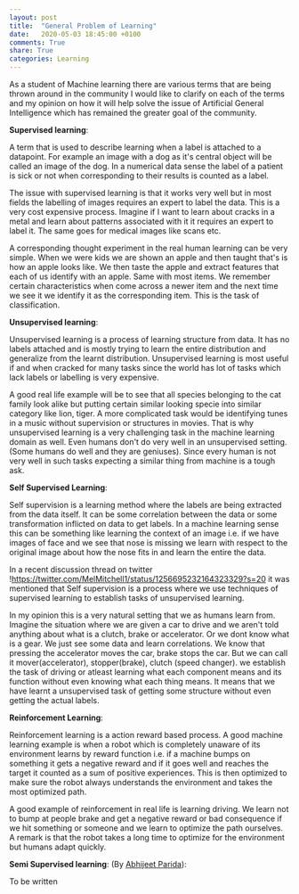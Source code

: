 ```yaml
---
layout: post
title:  "General Problem of Learning"
date:   2020-05-03 18:45:00 +0100
comments: True
share: True
categories: Learning
---
```


As a student of Machine learning there are various terms that are being thrown around in the community I would like to clarify on each of the terms and my opinion on how it will help solve the issue of Artificial General Intelligence which has remained the greater goal of the community. 

**Supervised learning**:

A term that is used to describe learning when a label is attached to a datapoint. For example an image with a dog as it's central object will be called an image of the dog. In a numerical data sense the label of a patient is sick or not when corresponding to their results is counted as a label. 

The issue with supervised learning is that it works very well but in most fields the labelling of images requires an expert to label the data. This is a very cost expensive process. Imagine if I want to learn about cracks in a metal and learn about patterns associated with it it requires an expert to label it. The same goes for medical images like scans etc.  

A corresponding thought experiment in the real human learning can be very simple. When we were kids we are shown an apple and then taught that's is how an apple looks like. We then taste the apple and extract features that each of us identify with an apple. Same with most items. We remember certain characteristics when come across a newer item and the next time we see it we identify it as the corresponding item. This is the task of classification. 

**Unsupervised learning**: 

Unsupervised learning is a process of learning structure from data. It has no labels attached and is mostly trying to learn the entire distribution and generalize from the learnt distribution. Unsupervised learning is most useful if and when cracked for many tasks since the world has lot of tasks which lack labels or labelling is very expensive. 

A good real life example will be to see that all species belonging to the cat family look alike but putting certain similar looking specie into similar category like lion, tiger. A more complicated task would be identifying tunes in a music without supervision or structures in movies. That is why unsupervised learning is a very challenging task in the machine learning domain as well. Even humans don't do very well in an unsupervised setting. (Some humans do well and they are geniuses). Since every human is not very well in such tasks expecting a similar thing from machine is a tough ask. 

**Self Supervised Learning**:

Self supervision is a learning method where the labels are being extracted from the data itself. It can be some correlation between the data or some transformation inflicted on data to get labels. In a machine learning sense this can be something like learning the context of an image i.e. if we have images of face and we see that nose is missing we learn with respect to the original image about how the nose fits in and learn the entire the data. 

In a recent discussion thread on twitter !<https://twitter.com/MelMitchell1/status/1256695232164323329?s=20> it was mentioned that Self supervision is a process where we use techniques of supervised learning to establish tasks of unsupervised learning. 

In my opinion this is a very natural setting that we as humans learn from. Imagine the situation where we are given a car to drive and we aren't told anything about what is a clutch, brake or accelerator. Or we dont know what is a gear. We just see some data and learn correlations. We know that pressing the accelerator moves the car, brake stops the car. But we can call it mover(accelerator), stopper(brake), clutch (speed changer). we establish the task of driving or atleast learning what each component means and its function without even knowing what each thing means. It means that we have learnt a unsupervised task of getting some structure without even getting the actual labels. 

**Reinforcement Learning**:

Reinforcement learning is a action reward based process. A good machine learning example is when a robot which is completely unaware of its environment learns by reward function i.e. if a machine bumps on something it gets a negative reward and if it goes well and reaches the target it counted as a sum of positive experiences. This is then optimized to make sure the robot always understands the environment and takes the most optimized path.

A good example of reinforcement in real life is learning driving. We learn not to bump at people brake and get a negative reward or bad consequence if we hit something or someone and we learn to optimize the path ourselves. A remark is that the robot takes a long time to optimize for the environment but humans adapt quickly. 

**Semi Supervised learning**: (By [Abhijeet Parida](http://abhijeetparida.ml/)):

To be written